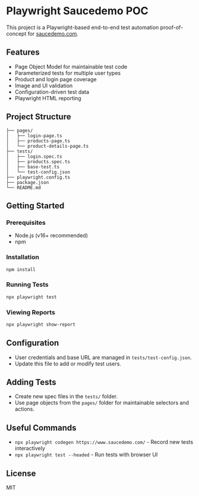 # Playwright Saucedemo POC

This project is a Playwright-based end-to-end test automation proof-of-concept for [saucedemo.com](https://www.saucedemo.com/).

## Features
- Page Object Model for maintainable test code
- Parameterized tests for multiple user types
- Product and login page coverage
- Image and UI validation
- Configuration-driven test data
- Playwright HTML reporting

## Project Structure
```
├── pages/
│   ├── login-page.ts
│   ├── products-page.ts
│   └── product-details-page.ts
├── tests/
│   ├── login.spec.ts
│   ├── products.spec.ts
│   ├── base-test.ts
│   └── test-config.json
├── playwright.config.ts
├── package.json
└── README.md
```

## Getting Started

### Prerequisites
- Node.js (v16+ recommended)
- npm

### Installation
```sh
npm install
```

### Running Tests
```sh
npx playwright test
```

### Viewing Reports
```sh
npx playwright show-report
```

## Configuration
- User credentials and base URL are managed in `tests/test-config.json`.
- Update this file to add or modify test users.

## Adding Tests
- Create new spec files in the `tests/` folder.
- Use page objects from the `pages/` folder for maintainable selectors and actions.

## Useful Commands
- `npx playwright codegen https://www.saucedemo.com/` - Record new tests interactively
- `npx playwright test --headed` - Run tests with browser UI

## License
MIT
